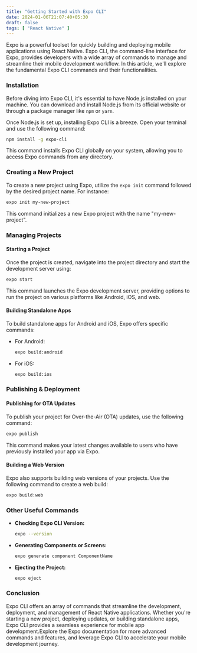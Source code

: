 ```yaml
---
title: "Getting Started with Expo CLI"
date: 2024-01-06T21:07:40+05:30
draft: false
tags: [ "React Native" ]
---
```

Expo is a powerful toolset for quickly building and deploying mobile applications using React Native. Expo CLI, the command-line interface for Expo, provides developers with a wide array of commands to manage and streamline their mobile development workflow. In this article, we'll explore the fundamental Expo CLI commands and their functionalities.

### Installation

Before diving into Expo CLI, it's essential to have Node.js installed on your machine. You can download and install Node.js from its official website or through a package manager like `npm` or `yarn`.

Once Node.js is set up, installing Expo CLI is a breeze. Open your terminal and use the following command:

```bash
npm install -g expo-cli
```

This command installs Expo CLI globally on your system, allowing you to access Expo commands from any directory.

### Creating a New Project

To create a new project using Expo, utilize the `expo init` command followed by the desired project name. For instance:

```bash
expo init my-new-project
```

This command initializes a new Expo project with the name "my-new-project".

### Managing Projects

#### Starting a Project

Once the project is created, navigate into the project directory and start the development server using:

```bash
expo start
```

This command launches the Expo development server, providing options to run the project on various platforms like Android, iOS, and web.

#### Building Standalone Apps

To build standalone apps for Android and iOS, Expo offers specific commands:

- For Android:
  ```bash
  expo build:android
  ```

- For iOS:
  ```bash
  expo build:ios
  ```

### Publishing & Deployment

#### Publishing for OTA Updates

To publish your project for Over-the-Air (OTA) updates, use the following command:

```bash
expo publish
```

This command makes your latest changes available to users who have previously installed your app via Expo.

#### Building a Web Version

Expo also supports building web versions of your projects. Use the following command to create a web build:

```bash
expo build:web
```

### Other Useful Commands

- **Checking Expo CLI Version:**
  ```bash
  expo --version
  ```

- **Generating Components or Screens:**
  ```bash
  expo generate component ComponentName
  ```

- **Ejecting the Project:**
  ```bash
  expo eject
  ```

### Conclusion

Expo CLI offers an array of commands that streamline the development, deployment, and management of React Native applications. Whether you're starting a new project, deploying updates, or building standalone apps, Expo CLI provides a seamless experience for mobile app development.Explore the Expo documentation for more advanced commands and features, and leverage Expo CLI to accelerate your mobile development journey.
